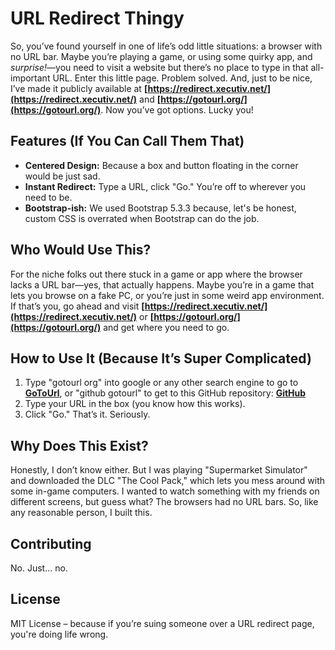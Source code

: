 # URL Redirect Thingy

So, you’ve found yourself in one of life’s odd little situations: a browser with no URL bar. Maybe you’re playing a game, or using some quirky app, and *surprise!*—you need to visit a website but there’s no place to type in that all-important URL. Enter this little page. Problem solved. And, just to be nice, I’ve made it publicly available at **[https://redirect.xecutiv.net/](https://redirect.xecutiv.net/)** and **[https://gotourl.org/](https://gotourl.org/)**. Now you’ve got options. Lucky you!

## Features (If You Can Call Them That)

- **Centered Design:** Because a box and button floating in the corner would be just sad.
- **Instant Redirect:** Type a URL, click "Go." You’re off to wherever you need to be.
- **Bootstrap-ish:** We used Bootstrap 5.3.3 because, let's be honest, custom CSS is overrated when Bootstrap can do the job.

## Who Would Use This?

For the niche folks out there stuck in a game or app where the browser lacks a URL bar—yes, that actually happens. Maybe you’re in a game that lets you browse on a fake PC, or you’re just in some weird app environment. If that’s you, go ahead and visit **[https://redirect.xecutiv.net/](https://redirect.xecutiv.net/)** or **[https://gotourl.org/](https://gotourl.org/)** and get where you need to go.

## How to Use It (Because It’s Super Complicated)

1. Type "gotourl org" into google or any other search engine to go to **[GoToUrl](https://gotourl.org/)**, or "github gotourl" to get to this GitHub repository: **[GitHub](https://github.com/louisbockel/gotourl)**
2. Type your URL in the box (you know how this works).
3. Click "Go." That’s it. Seriously.

## Why Does This Exist?

Honestly, I don’t know either. But I was playing "Supermarket Simulator" and downloaded the DLC "The Cool Pack," which lets you mess around with some in-game computers. I wanted to watch something with my friends on different screens, but guess what? The browsers had no URL bars. So, like any reasonable person, I built this.

## Contributing

No. Just… no.

## License

MIT License – because if you’re suing someone over a URL redirect page, you're doing life wrong.
